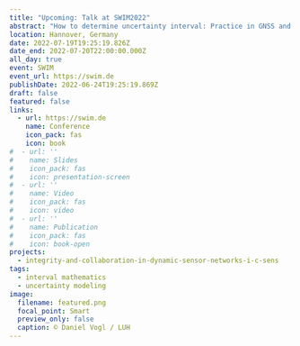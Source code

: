 ```yaml
---
title: "Upcoming: Talk at SWIM2022"
abstract: "How to determine uncertainty interval: Practice in GNSS and LiDAR"
location: Hannover, Germany
date: 2022-07-19T19:25:19.826Z
date_end: 2022-07-20T22:00:00.000Z
all_day: true
event: SWIM
event_url: https://swim.de
publishDate: 2022-06-24T19:25:19.869Z
draft: false
featured: false
links:
  - url: https://swim.de
    name: Conference
    icon_pack: fas
    icon: book
#  - url: ''
#    name: Slides
#    icon_pack: fas
#    icon: presentation-screen
#  - url: ''
#    name: Video
#    icon_pack: fas
#    icon: video
#  - url: ''
#    name: Publication
#    icon_pack: fas
#    icon: book-open
projects:
  - integrity-and-collaboration-in-dynamic-sensor-networks-i-c-sens
tags:
  - interval mathematics
  - uncertainty modeling
image:
  filename: featured.png
  focal_point: Smart
  preview_only: false
  caption: © Daniel Vogl / LUH
---
```

